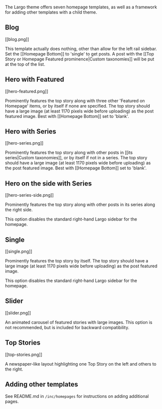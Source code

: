The Largo theme offers seven homepage templates, as well as a framework for adding other templates with a child theme. 

## Blog

[[blog.png]]

This template actually does nothing, other than allow for the left rail sidebar. Set the [[Homepage Bottom]] to 'single' to get posts. A post with the [[Top Story or Homepage Featured prominence|Custom taxonomies]] will be put at the top of the list. 

## Hero with Featured

[[hero-featured.png]]

Prominently features the top story along with three other 'Featured on Homepage' items, or by itself if none are specified. The top story should have a large image (at least 1170 pixels wide before uploading) as the post featured image. Best with [[Homepage Bottom]] set to 'blank'. 

## Hero with Series

[[hero-series.png]]

Prominently features the top story along with other posts in [[its series|Custom taxonomies]], or by itself if not in a series. The top story should have a large image (at least 1170 pixels wide before uploading) as the post featured image. Best with [[Homepage Bottom]] set to 'blank'.

## Hero on the side with Series

[[hero-series-side.png]]

Prominently features the top story along with other posts in its series along the right side. 

This option disables the standard right-hand Largo sidebar for the homepage. 

## Single 

[[single.png]]

Prominently features the top story by itself. The top story should have a large image (at least 1170 pixels wide before uploading) as the post featured image. 

This option disables the standard right-hand Largo sidebar for the homepage. 

## Slider

[[slider.png]]

An animated carousel of featured stories with large images. This option is not recommended, but is included for backward compatibility.

## Top Stories

[[top-stories.png]]

A newspaper-like layout highlighting one Top Story on the left and others to the right. 

## Adding other templates

See README.md in `/inc/homepages` for instructions on adding additional pages. 
